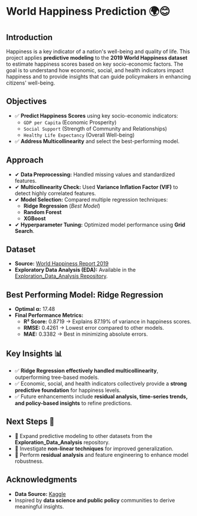 # World Happiness Prediction 🌍😊

## Introduction  
Happiness is a key indicator of a nation's well-being and quality of life. This project applies **predictive modeling** to the **2019 World Happiness dataset** to estimate happiness scores based on key socio-economic factors. The goal is to understand how economic, social, and health indicators impact happiness and to provide insights that can guide policymakers in enhancing citizens' well-being.  

## Objectives  
- ✅ **Predict Happiness Scores** using key socio-economic indicators:  
  - `GDP per Capita` (Economic Prosperity)  
  - `Social Support` (Strength of Community and Relationships)  
  - `Healthy Life Expectancy` (Overall Well-being)  
- ✅ **Address Multicollinearity** and select the best-performing model.  

## Approach  
- ✔ **Data Preprocessing:** Handled missing values and standardized features.  
- ✔ **Multicollinearity Check:** Used **Variance Inflation Factor (VIF)** to detect highly correlated features.  
- ✔ **Model Selection:** Compared multiple regression techniques:  
  - **Ridge Regression** (*Best Model*)  
  - **Random Forest**  
  - **XGBoost**  
- ✔ **Hyperparameter Tuning:** Optimized model performance using **Grid Search**.  

## Dataset  
- **Source:** [World Happiness Report 2019](https://www.kaggle.com/unsdsn/world-happiness)  
- **Exploratory Data Analysis (EDA):** Available in the [Exploration_Data_Analysis Repository](https://github.com/your_username/Exploration_Data_Analysis).  

## Best Performing Model: Ridge Regression  
- **Optimal α:** 17.48  
- **Final Performance Metrics:**  
  - **R² Score:** 0.8719 → Explains 87.19% of variance in happiness scores.  
  - **RMSE:** 0.4261 → Lowest error compared to other models.  
  - **MAE:** 0.3382 → Best in minimizing absolute errors.  

## Key Insights 📊  
- ✅ **Ridge Regression effectively handled multicollinearity**, outperforming tree-based models.  
- ✅ Economic, social, and health indicators collectively provide a **strong predictive foundation** for happiness levels.  
- ✅ Future enhancements include **residual analysis, time-series trends, and policy-based insights** to refine predictions.  

## Next Steps 🚀  
- 🔹 Expand predictive modeling to other datasets from the **Exploration_Data_Analysis** repository.  
- 🔹 Investigate **non-linear techniques** for improved generalization.  
- 🔹 Perform **residual analysis** and feature engineering to enhance model robustness.  

 
## Acknowledgments  
- **Data Source:** [Kaggle](https://www.kaggle.com/unsdsn/world-happiness)  
- Inspired by **data science and public policy** communities to derive meaningful insights.  

